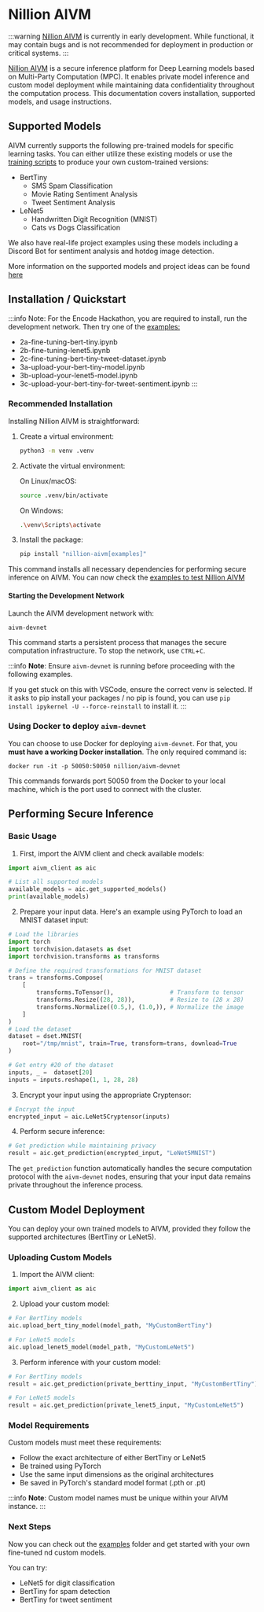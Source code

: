 # Nillion AIVM

:::warning
[Nillion AIVM](https://github.com/NillionNetwork/nillion-aivm) is currently in early development. While functional, it may contain bugs and is not recommended for deployment in production or critical systems.
:::

[Nillion AIVM](https://github.com/NillionNetwork/nillion-aivm) is a secure inference platform for Deep Learning models based on Multi-Party Computation (MPC). It enables private model inference and custom model deployment while maintaining data confidentiality throughout the computation process. This documentation covers installation, supported models, and usage instructions.

## Supported Models

AIVM currently supports the following pre-trained models for specific learning tasks. You can either utilize these existing models or use the [training scripts](https://github.com/NillionNetwork/nillion-aivm/examples) to produce your own custom-trained versions:

- BertTiny
  - SMS Spam Classification
  - Movie Rating Sentiment Analysis
  - Tweet Sentiment Analysis
- LeNet5
  - Handwritten Digit Recognition (MNIST)
  - Cats vs Dogs Classification

We also have real-life project examples using these models including a Discord Bot for sentiment analysis and hotdog image detection.

More information on the supported models and project ideas can be found [here](./aivm-supported-models.md)

## Installation / Quickstart

:::info
Note: For the Encode Hackathon, you are required to install, run the development network. Then try one of the [examples:](https://github.com/NillionNetwork/nillion-aivm/tree/main/examples)

- 2a-fine-tuning-bert-tiny.ipynb
- 2b-fine-tuning-lenet5.ipynb
- 2c-fine-tuning-bert-tiny-tweet-dataset.ipynb
- 3a-upload-your-bert-tiny-model.ipynb
- 3b-upload-your-lenet5-model.ipynb
- 3c-upload-your-bert-tiny-for-tweet-sentiment.ipynb
  :::

### Recommended Installation

Installing Nillion AIVM is straightforward:

1. Create a virtual environment:

   ```bash
   python3 -m venv .venv
   ```

2. Activate the virtual environment:

   On Linux/macOS:

   ```bash
   source .venv/bin/activate
   ```

   On Windows:

   ```bash
   .\venv\Scripts\activate
   ```

3. Install the package:

   ```bash
   pip install "nillion-aivm[examples]"
   ```

This command installs all necessary dependencies for performing secure inference on AIVM. You can now check the [examples to test Nillion AIVM](https://github.com/NillionNetwork/nillion-aivm)

#### Starting the Development Network

Launch the AIVM development network with:

```shell
aivm-devnet
```

This command starts a persistent process that manages the secure computation infrastructure. To stop the network, use `CTRL`+`C`.

:::info
**Note**: Ensure `aivm-devnet` is running before proceeding with the following examples.

If you get stuck on this with VSCode, ensure the correct venv is selected. If it asks to pip install your packages / no pip is found, you can use `pip install ipykernel -U --force-reinstall` to install it.
:::

### Using Docker to deploy `aivm-devnet`

You can choose to use Docker for deploying `aivm-devnet`. For that, you **must have a working Docker installation**. The only required command is:

```shell
docker run -it -p 50050:50050 nillion/aivm-devnet
```

This commands forwards port 50050 from the Docker to your local machine, which is the port used to connect with the cluster.

## Performing Secure Inference

### Basic Usage

1. First, import the AIVM client and check available models:

```python
import aivm_client as aic

# List all supported models
available_models = aic.get_supported_models()
print(available_models)
```

2. Prepare your input data. Here's an example using PyTorch to load an MNIST dataset input:

```python
# Load the libraries
import torch
import torchvision.datasets as dset
import torchvision.transforms as transforms

# Define the required transformations for MNIST dataset
trans = transforms.Compose(
    [
        transforms.ToTensor(),                # Transform to tensor
        transforms.Resize((28, 28)),          # Resize to (28 x 28)
        transforms.Normalize((0.5,), (1.0,)), # Normalize the image
    ]
)
# Load the dataset
dataset = dset.MNIST(
    root="/tmp/mnist", train=True, transform=trans, download=True
)

# Get entry #20 of the dataset
inputs, _ =  dataset[20]
inputs = inputs.reshape(1, 1, 28, 28)
```

3. Encrypt your input using the appropriate Cryptensor:

```python
# Encrypt the input
encrypted_input = aic.LeNet5Cryptensor(inputs)
```

4. Perform secure inference:

```python
# Get prediction while maintaining privacy
result = aic.get_prediction(encrypted_input, "LeNet5MNIST")
```

The `get_prediction` function automatically handles the secure computation protocol with the `aivm-devnet` nodes, ensuring that your input data remains private throughout the inference process.

## Custom Model Deployment

You can deploy your own trained models to AIVM, provided they follow the supported architectures (BertTiny or LeNet5).

### Uploading Custom Models

1. Import the AIVM client:

```python
import aivm_client as aic
```

2. Upload your custom model:

```python
# For BertTiny models
aic.upload_bert_tiny_model(model_path, "MyCustomBertTiny")

# For LeNet5 models
aic.upload_lenet5_model(model_path, "MyCustomLeNet5")
```

3. Perform inference with your custom model:

```python
# For BertTiny models
result = aic.get_prediction(private_berttiny_input, "MyCustomBertTiny")

# For LeNet5 models
result = aic.get_prediction(private_lenet5_input, "MyCustomLeNet5")
```

### Model Requirements

Custom models must meet these requirements:

- Follow the exact architecture of either BertTiny or LeNet5
- Be trained using PyTorch
- Use the same input dimensions as the original architectures
- Be saved in PyTorch's standard model format (.pth or .pt)

:::info
**Note**: Custom model names must be unique within your AIVM instance.
:::

### Next Steps

Now you can check out the [examples](https://github.com/NillionNetwork/nillion-aivm/tree/main/examples) folder and get started with your own fine-tuned nd custom models.

You can try:

- LeNet5 for digit classification
- BertTiny for spam detection
- BertTiny for tweet sentiment
